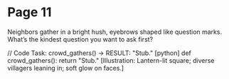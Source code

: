 # Page 11


Neighbors gather in a bright hush, eyebrows shaped like question marks.
What’s the kindest question you want to ask first?

// Code Task: crowd_gathers() → RESULT: "Stub."
[python]
def crowd_gathers():
    return "Stub."
[Illustration: Lantern-lit square; diverse villagers leaning in; soft glow on faces.]
